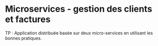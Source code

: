 # Microservices - gestion des clients et factures
TP : Application distribuée basée sur deux micro-services en utilisant les bonnes pratiques.
